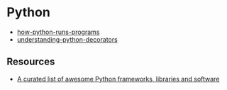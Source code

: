 # Python

* [how-python-runs-programs](how-python-runs-programs.md)
* [understanding-python-decorators](understanding-python-decorators.md)

## Resources
* [A curated list of awesome Python frameworks, libraries and software](https://github.com/uhub/awesome-python)
